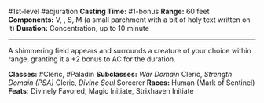 #1st-level #abjuration
**Casting Time:** #1-bonus
**Range:** 60 feet
**Components:** V, , S, M (a small parchment with a bit of holy text written on it)
**Duration:** Concentration, up to 10 minute

---

A shimmering field appears and surrounds a creature of your choice within range, granting it a +2 bonus to AC for the duration.


**Classes:** #Cleric, #Paladin
**Subclasses:** *War Domain* Cleric, *Strength Domain (PSA)* Cleric, *Divine Soul* Sorcerer
**Races:** Human (Mark of Sentinel)
**Feats:** Divinely Favored, Magic Initiate, Strixhaven Initiate
